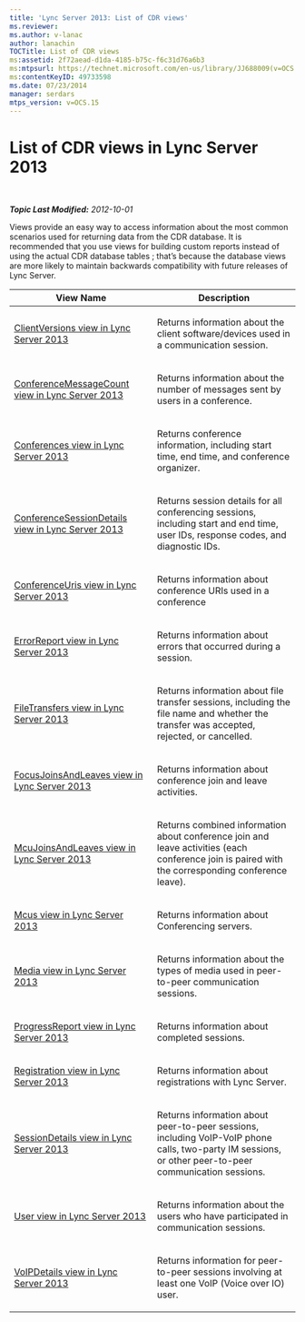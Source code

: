 ```yaml
---
title: 'Lync Server 2013: List of CDR views'
ms.reviewer: 
ms.author: v-lanac
author: lanachin
TOCTitle: List of CDR views
ms:assetid: 2f72aead-d1da-4185-b75c-f6c31d76a6b3
ms:mtpsurl: https://technet.microsoft.com/en-us/library/JJ688009(v=OCS.15)
ms:contentKeyID: 49733598
ms.date: 07/23/2014
manager: serdars
mtps_version: v=OCS.15
---
```


<div data-xmlns="http://www.w3.org/1999/xhtml">

<div class="topic" data-xmlns="http://www.w3.org/1999/xhtml" data-msxsl="urn:schemas-microsoft-com:xslt" data-cs="http://msdn.microsoft.com/en-us/">

<div data-asp="http://msdn2.microsoft.com/asp">

# List of CDR views in Lync Server 2013

</div>

<div id="mainSection">

<div id="mainBody">

<span> </span>

_**Topic Last Modified:** 2012-10-01_

Views provide an easy way to access information about the most common scenarios used for returning data from the CDR database. It is recommended that you use views for building custom reports instead of using the actual CDR database tables ; that’s because the database views are more likely to maintain backwards compatibility with future releases of Lync Server.


<table>
<colgroup>
<col style="width: 50%" />
<col style="width: 50%" />
</colgroup>
<thead>
<tr class="header">
<th>View Name</th>
<th>Description</th>
</tr>
</thead>
<tbody>
<tr class="odd">
<td><p><a href="lync-server-2013-clientversions-view.md">ClientVersions view in Lync Server 2013</a></p></td>
<td><p>Returns information about the client software/devices used in a communication session.</p></td>
</tr>
<tr class="even">
<td><p><a href="lync-server-2013-conferencemessagecount-view.md">ConferenceMessageCount view in Lync Server 2013</a></p></td>
<td><p>Returns information about the number of messages sent by users in a conference.</p></td>
</tr>
<tr class="odd">
<td><p><a href="lync-server-2013-conferences-view.md">Conferences view in Lync Server 2013</a></p></td>
<td><p>Returns conference information, including start time, end time, and conference organizer.</p></td>
</tr>
<tr class="even">
<td><p><a href="lync-server-2013-conferencesessiondetails-view.md">ConferenceSessionDetails view in Lync Server 2013</a></p></td>
<td><p>Returns session details for all conferencing sessions, including start and end time, user IDs, response codes, and diagnostic IDs.</p></td>
</tr>
<tr class="odd">
<td><p><a href="lync-server-2013-conferenceuris-view.md">ConferenceUris view in Lync Server 2013</a></p></td>
<td><p>Returns information about conference URIs used in a conference</p></td>
</tr>
<tr class="even">
<td><p><a href="lync-server-2013-errorreport-view.md">ErrorReport view in Lync Server 2013</a></p></td>
<td><p>Returns information about errors that occurred during a session.</p></td>
</tr>
<tr class="odd">
<td><p><a href="lync-server-2013-filetransfers-view.md">FileTransfers view in Lync Server 2013</a></p></td>
<td><p>Returns information about file transfer sessions, including the file name and whether the transfer was accepted, rejected, or cancelled.</p></td>
</tr>
<tr class="even">
<td><p><a href="lync-server-2013-focusjoinsandleaves-view.md">FocusJoinsAndLeaves view in Lync Server 2013</a></p></td>
<td><p>Returns information about conference join and leave activities.</p></td>
</tr>
<tr class="odd">
<td><p><a href="lync-server-2013-mcujoinsandleaves-view.md">McuJoinsAndLeaves view in Lync Server 2013</a></p></td>
<td><p>Returns combined information about conference join and leave activities (each conference join is paired with the corresponding conference leave).</p></td>
</tr>
<tr class="even">
<td><p><a href="lync-server-2013-mcus-view.md">Mcus view in Lync Server 2013</a></p></td>
<td><p>Returns information about Conferencing servers.</p></td>
</tr>
<tr class="odd">
<td><p><a href="lync-server-2013-media-view.md">Media view in Lync Server 2013</a></p></td>
<td><p>Returns information about the types of media used in peer-to-peer communication sessions.</p></td>
</tr>
<tr class="even">
<td><p><a href="lync-server-2013-progressreport-view.md">ProgressReport view in Lync Server 2013</a></p></td>
<td><p>Returns information about completed sessions.</p></td>
</tr>
<tr class="odd">
<td><p><a href="lync-server-2013-registration-view.md">Registration view in Lync Server 2013</a></p></td>
<td><p>Returns information about registrations with Lync Server.</p></td>
</tr>
<tr class="even">
<td><p><a href="lync-server-2013-sessiondetails-view.md">SessionDetails view in Lync Server 2013</a></p></td>
<td><p>Returns information about peer-to-peer sessions, including VoIP-VoIP phone calls, two-party IM sessions, or other peer-to-peer communication sessions.</p></td>
</tr>
<tr class="odd">
<td><p><a href="lync-server-2013-user-view.md">User view in Lync Server 2013</a></p></td>
<td><p>Returns information about the users who have participated in communication sessions.</p></td>
</tr>
<tr class="even">
<td><p><a href="lync-server-2013-voipdetails-view.md">VoIPDetails view in Lync Server 2013</a></p></td>
<td><p>Returns information for peer-to-peer sessions involving at least one VoIP (Voice over IO) user.</p></td>
</tr>
</tbody>
</table>


</div>

<span> </span>

</div>

</div>

</div>

